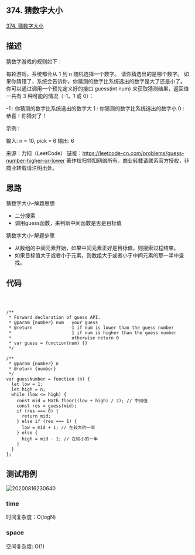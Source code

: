 ## 374. 猜数字大小
[374. 猜数字大小](https://leetcode-cn.com/problems/guess-number-higher-or-lower/)

## 描述

猜数字游戏的规则如下：

每轮游戏，系统都会从 1 到 n 随机选择一个数字。 请你猜选出的是哪个数字。
如果你猜错了，系统会告诉你，你猜测的数字比系统选出的数字是大了还是小了。
你可以通过调用一个预先定义好的接口 guess(int num) 来获取猜测结果，返回值一共有 3 种可能的情况（-1，1 或 0）：

-1 : 你猜测的数字比系统选出的数字大
 1 : 你猜测的数字比系统选出的数字小
 0 : 恭喜！你猜对了！
 

示例 :

输入: n = 10, pick = 6
输出: 6

来源：力扣（LeetCode）
链接：https://leetcode-cn.com/problems/guess-number-higher-or-lower
著作权归领扣网络所有。商业转载请联系官方授权，非商业转载请注明出处。

## 思路

猜数字大小-解题思想
- 二分搜索
- 调用guess函数，来判断中间函数是否是目标值

猜数字大小-解题步骤
- 从数组的中间元素开始，如果中间元素正好是目标值，则搜索过程结束。
- 如果目标值大于或者小于元素，则数组大于或者小于中间元素的那一半中查找。



## 代码

``` JS



/** 
 * Forward declaration of guess API.
 * @param {number} num   your guess
 * @return 	            -1 if num is lower than the guess number
 *			             1 if num is higher than the guess number
 *                       otherwise return 0
 * var guess = function(num) {}
 */

/**
 * @param {number} n
 * @return {number}
 */
var guessNumber = function (n) {
  let low = 1;
  let high = n;
  while (low <= high) {
    const mid = Math.floor((low + high) / 2); // 中间值
    const res = guess(mid);
    if (res === 0) {
      return mid;
    } else if (res === 1) {
      low = mid + 1; // 在较大的一半
    } else {
      high = mid - 1; // 在较小的一半
    }
  }
};
```



## 测试用例
![20200816230640](https://hzy-1301560453.cos.ap-shanghai.myqcloud.com/2020/pictures/20200816230640.png)
### time
时间复杂度：O(logN)

### space
空间复杂度: O(1)